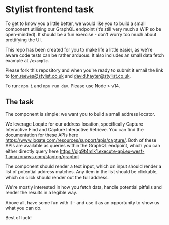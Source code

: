 # Stylist frontend task
To get to know you a little better, we would like you to build a small component utilising our GraphQL endpoint (it’s still very much a WIP so be open-minded). It should be a fun exercise - don't worry too much about prettifying the UI. 

This repo has been created for you to make life a little easier, as we're aware code tests can be rather arduous. It also includes an small data fetch example at `/example`.

Please fork this repository and when you're ready to submit it email the link to tom.reeves@stylist.co.uk and david.hayter@stylist.co.uk.

To run: ```npm i``` and ```npm run dev```. Please use Node > v14.

## The task

The component is simple: we want you to build a small address locator. 


We leverage Loqate for our address location, specifically Capture Interactive Find and Capture Interactive Retrieve. You can find the documentation for these APIs here https://www.loqate.com/resources/support/apis/capture/. Both of these APIs are available as queries within the GraphQL endpoint, which you can either directly query here https://pjg9t4mlk1.execute-api.eu-west-1.amazonaws.com/staging/graphql

The component should render a text input, which on input should render a list of potential address matches. Any item in the list should be clickable, which on click should render out the full address.

We're mostly interested in how you fetch data, handle potential pitfalls and render the results in a legible way.

Above all, have some fun with it - and use it as an opportunity to show us what you can do.

Best of luck!
